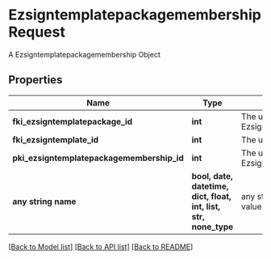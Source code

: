 # EzsigntemplatepackagemembershipRequest

A Ezsigntemplatepackagemembership Object

## Properties
Name | Type | Description | Notes
------------ | ------------- | ------------- | -------------
**fki_ezsigntemplatepackage_id** | **int** | The unique ID of the Ezsigntemplatepackage | 
**fki_ezsigntemplate_id** | **int** | The unique ID of the Ezsigntemplate | 
**pki_ezsigntemplatepackagemembership_id** | **int** | The unique ID of the Ezsigntemplatepackagemembership | [optional] 
**any string name** | **bool, date, datetime, dict, float, int, list, str, none_type** | any string name can be used but the value must be the correct type | [optional]

[[Back to Model list]](../README.md#documentation-for-models) [[Back to API list]](../README.md#documentation-for-api-endpoints) [[Back to README]](../README.md)


